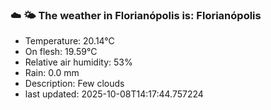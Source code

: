 ### ☁️ 🌤️  The weather in Florianópolis is: Florianópolis

- Temperature: 20.14°C
- On flesh: 19.59°C
- Relative air humidity: 53%
- Rain: 0.0 mm
- Description: Few clouds
- last updated: 2025-10-08T14:17:44.757224
